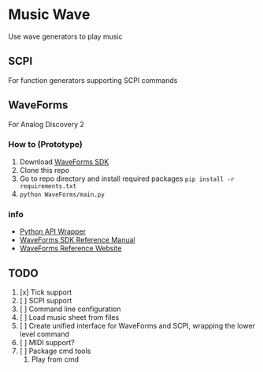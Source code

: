 # Music Wave
Use wave generators to play music

## SCPI
For function generators supporting SCPI commands

## WaveForms
For Analog Discovery 2

### How to (Prototype)
1. Download [WaveForms SDK](https://store.digilentinc.com/waveforms-previously-waveforms-2015/)
1. Clone this repo
1. Go to repo directory and install required packages `pip install -r requirements.txt`
1. `python WaveForms/main.py`

### info
- [Python API Wrapper](https://github.com/amuramatsu/dwf)
- [WaveForms SDK Reference Manual](https://s3-us-west-2.amazonaws.com/digilent/resources/instrumentation/waveforms/waveforms_sdk_rm.pdf)
- [WaveForms Reference Website](https://reference.digilentinc.com/reference/software/waveforms/waveforms-3/startmu)

## TODO
1. [x] Tick support
1. [ ] SCPI support
1. [ ] Command line configuration
1. [ ] Load music sheet from files
1. [ ] Create unified interface for WaveForms and SCPI, wrapping the lower level command
1. [ ] MIDI support?
1. [ ] Package cmd tools
	1. Play from cmd